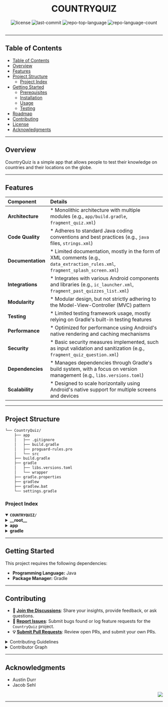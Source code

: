 <div id="top">

<!-- HEADER STYLE: CLASSIC -->
<div align="center">

# COUNTRYQUIZ

<!-- BADGES -->
<img src="https://img.shields.io/github/license/adurr21/CountryQuiz?style=default&logo=opensourceinitiative&logoColor=white&color=0080ff" alt="license">
<img src="https://img.shields.io/github/last-commit/adurr21/CountryQuiz?style=default&logo=git&logoColor=white&color=0080ff" alt="last-commit">
<img src="https://img.shields.io/github/languages/top/adurr21/CountryQuiz?style=default&color=0080ff" alt="repo-top-language">
<img src="https://img.shields.io/github/languages/count/adurr21/CountryQuiz?style=default&color=0080ff" alt="repo-language-count">

<!-- default option, no dependency badges. -->


<!-- default option, no dependency badges. -->

</div>
<br>

---

## Table of Contents

- [Table of Contents](#table-of-contents)
- [Overview](#overview)
- [Features](#features)
- [Project Structure](#project-structure)
    - [Project Index](#project-index)
- [Getting Started](#getting-started)
    - [Prerequisites](#prerequisites)
    - [Installation](#installation)
    - [Usage](#usage)
    - [Testing](#testing)
- [Roadmap](#roadmap)
- [Contributing](#contributing)
- [License](#license)
- [Acknowledgments](#acknowledgments)

---

## Overview

CountryQuiz is a simple app that allows people to test their knowledge on countries and their locations on the globe.

---

## Features

| Component | Details                              |
| :-------- | :----------------------------------- |
| **Architecture** | * Monolithic architecture with multiple modules (e.g., `app/build.gradle`, `fragment_quiz.xml`) |
| **Code Quality** | * Adheres to standard Java coding conventions and best practices (e.g., `java` files, `strings.xml`) |
| **Documentation** | * Limited documentation, mostly in the form of XML comments (e.g., `data_extraction_rules.xml`, `fragment_splash_screen.xml`) |
| **Integrations** | * Integrates with various Android components and libraries (e.g., `ic_launcher.xml`, `fragment_past_quizzes_list.xml`) |
| **Modularity** | * Modular design, but not strictly adhering to the Model-View-Controller (MVC) pattern |
| **Testing** | * Limited testing framework usage, mostly relying on Gradle's built-in testing features |
| **Performance** | * Optimized for performance using Android's native rendering and caching mechanisms |
| **Security** | * Basic security measures implemented, such as input validation and sanitization (e.g., `fragment_quiz_question.xml`) |
| **Dependencies** | * Manages dependencies through Gradle's build system, with a focus on version management (e.g., `libs.versions.toml`) |
| **Scalability** | * Designed to scale horizontally using Android's native support for multiple screens and devices |

---

## Project Structure

```sh
└── CountryQuiz/
    ├── app
    │   ├── .gitignore
    │   ├── build.gradle
    │   ├── proguard-rules.pro
    │   └── src
    ├── build.gradle
    ├── gradle
    │   ├── libs.versions.toml
    │   └── wrapper
    ├── gradle.properties
    ├── gradlew
    ├── gradlew.bat
    └── settings.gradle
```

### Project Index

<details open>
	<summary><b><code>COUNTRYQUIZ/</code></b></summary>
	<!-- __root__ Submodule -->
	<details>
		<summary><b>__root__</b></summary>
		<blockquote>
			<div class='directory-path' style='padding: 8px 0; color: #666;'>
				<code><b>⦿ __root__</b></code>
			<table style='width: 100%; border-collapse: collapse;'>
			<thead>
				<tr style='background-color: #f8f9fa;'>
					<th style='width: 30%; text-align: left; padding: 8px;'>File Name</th>
					<th style='text-align: left; padding: 8px;'>Summary</th>
				</tr>
			</thead>
				<tr style='border-bottom: 1px solid #eee;'>
					<td style='padding: 8px;'><b><a href='https://github.com/adurr21/CountryQuiz/blob/master/build.gradle'>build.gradle</a></b></td>
					<td style='padding: 8px;'>- Architects the Projects Build Configuration**Configures the projects build settings, ensuring a solid foundation for the entire codebase architecture<br>- Establishes dependencies and plugins to facilitate efficient compilation and deployment of the application<br>- Sets the stage for successful integration of various components, enabling seamless development and testing processes.</td>
				</tr>
				<tr style='border-bottom: 1px solid #eee;'>
					<td style='padding: 8px;'><b><a href='https://github.com/adurr21/CountryQuiz/blob/master/gradlew.bat'>gradlew.bat</a></b></td>
					<td style='padding: 8px;'>- Starts a Gradle build process on Windows, setting up the environment for compiling and packaging the projects dependencies<br>- It resolves Java installation issues, sets default JVM options, and executes the Gradle wrapper script to run the build process<br>- The script also handles errors and provides an exit code for the build process.</td>
				</tr>
				<tr style='border-bottom: 1px solid #eee;'>
					<td style='padding: 8px;'><b><a href='https://github.com/adurr21/CountryQuiz/blob/master/settings.gradle'>settings.gradle</a></b></td>
					<td style='padding: 8px;'>- Configures Project Repositories**The settings.gradle file configures the projects repository management, specifying Google, Maven Central, and Gradle Plugin Portal as sources for dependencies<br>- It sets up a dependency resolution strategy that prioritizes project repositories over external ones, ensuring seamless integration with the CountryQuiz app<br>- This configuration enables efficient access to libraries and plugins required by the project.</td>
				</tr>
			</table>
		</blockquote>
	</details>
	<!-- app Submodule -->
	<details>
		<summary><b>app</b></summary>
		<blockquote>
			<div class='directory-path' style='padding: 8px 0; color: #666;'>
				<code><b>⦿ app</b></code>
			<table style='width: 100%; border-collapse: collapse;'>
			<thead>
				<tr style='background-color: #f8f9fa;'>
					<th style='width: 30%; text-align: left; padding: 8px;'>File Name</th>
					<th style='text-align: left; padding: 8px;'>Summary</th>
				</tr>
			</thead>
				<tr style='border-bottom: 1px solid #eee;'>
					<td style='padding: 8px;'><b><a href='https://github.com/adurr21/CountryQuiz/blob/master/app/proguard-rules.pro'>proguard-rules.pro</a></b></td>
					<td style='padding: 8px;'>- Enforces ProGuard Rules**The <code>app/proguard-rules.pro</code> file configures ProGuard rules to optimize the Android projects codebase<br>- It controls the set of applied configuration files and specifies custom rules for the project, including preserving line number information for debugging stack traces<br>- By applying these rules, the project achieves improved code compression and reduced APK size.</td>
				</tr>
				<tr style='border-bottom: 1px solid #eee;'>
					<td style='padding: 8px;'><b><a href='https://github.com/adurr21/CountryQuiz/blob/master/app/build.gradle'>build.gradle</a></b></td>
					<td style='padding: 8px;'>- Architects the Android application framework for the country quiz project, defining the build configuration, namespace, and dependencies<br>- Establishes the minimum and target SDK versions, version codes, and compatibility levels<br>- Configures the build types, compile options, and features to enable view binding and support for various libraries, ensuring a solid foundation for the apps development and testing phases.</td>
				</tr>
			</table>
			<!-- src Submodule -->
			<details>
				<summary><b>src</b></summary>
				<blockquote>
					<div class='directory-path' style='padding: 8px 0; color: #666;'>
						<code><b>⦿ app.src</b></code>
					<!-- main Submodule -->
					<details>
						<summary><b>main</b></summary>
						<blockquote>
							<div class='directory-path' style='padding: 8px 0; color: #666;'>
								<code><b>⦿ app.src.main</b></code>
							<table style='width: 100%; border-collapse: collapse;'>
							<thead>
								<tr style='background-color: #f8f9fa;'>
									<th style='width: 30%; text-align: left; padding: 8px;'>File Name</th>
									<th style='text-align: left; padding: 8px;'>Summary</th>
								</tr>
							</thead>
								<tr style='border-bottom: 1px solid #eee;'>
									<td style='padding: 8px;'><b><a href='https://github.com/adurr21/CountryQuiz/blob/master/app/src/main/AndroidManifest.xml'>AndroidManifest.xml</a></b></td>
									<td style='padding: 8px;'>- Launches the Country Quiz application, configuring Android settings such as icon, theme, and data extraction rules<br>- Defines the main activity as the apps entry point, allowing users to interact with the quiz<br>- Ensures compatibility with various Android versions and RTL support<br>- Provides a foundation for the apps functionality, enabling users to access the quiz experience.</td>
								</tr>
							</table>
							<!-- java Submodule -->
							<details>
								<summary><b>java</b></summary>
								<blockquote>
									<div class='directory-path' style='padding: 8px 0; color: #666;'>
										<code><b>⦿ app.src.main.java</b></code>
									<!-- edu Submodule -->
									<details>
										<summary><b>edu</b></summary>
										<blockquote>
											<div class='directory-path' style='padding: 8px 0; color: #666;'>
												<code><b>⦿ app.src.main.java.edu</b></code>
											<!-- uga Submodule -->
											<details>
												<summary><b>uga</b></summary>
												<blockquote>
													<div class='directory-path' style='padding: 8px 0; color: #666;'>
														<code><b>⦿ app.src.main.java.edu.uga</b></code>
													<!-- countryquiz Submodule -->
													<details>
														<summary><b>countryquiz</b></summary>
														<blockquote>
															<div class='directory-path' style='padding: 8px 0; color: #666;'>
																<code><b>⦿ app.src.main.java.edu.uga.countryquiz</b></code>
															<table style='width: 100%; border-collapse: collapse;'>
															<thead>
																<tr style='background-color: #f8f9fa;'>
																	<th style='width: 30%; text-align: left; padding: 8px;'>File Name</th>
																	<th style='text-align: left; padding: 8px;'>Summary</th>
																</tr>
															</thead>
																<tr style='border-bottom: 1px solid #eee;'>
																	<td style='padding: 8px;'><b><a href='https://github.com/adurr21/CountryQuiz/blob/master/app/src/main/java/edu/uga/countryquiz/MainActivity.java'>MainActivity.java</a></b></td>
																	<td style='padding: 8px;'>- The main purpose of the <code>MainActivity</code> class is to manage the applications state and display different fragments based on user interactions<br>- It retrieves records from a database, displays past quizzes, and starts new quizzes<br>- The class handles activity lifecycle events such as pause, resume, and stop, ensuring data consistency and app stability.</td>
																</tr>
																<tr style='border-bottom: 1px solid #eee;'>
																	<td style='padding: 8px;'><b><a href='https://github.com/adurr21/CountryQuiz/blob/master/app/src/main/java/edu/uga/countryquiz/AsyncTask.java'>AsyncTask.java</a></b></td>
																	<td style='padding: 8px;'>The AsyncTask class provides an alternative implementation of Androids built-in AsyncTask class, allowing for concurrent execution of background tasks while maintaining UI thread safety.**Key FunctionalityIt enables developers to execute long-running operations in the background without blocking the main UI thread, ensuring a responsive user experience.</td>
																</tr>
																<tr style='border-bottom: 1px solid #eee;'>
																	<td style='padding: 8px;'><b><a href='https://github.com/adurr21/CountryQuiz/blob/master/app/src/main/java/edu/uga/countryquiz/DatabaseHelper.java'>DatabaseHelper.java</a></b></td>
																	<td style='padding: 8px;'>- The provided Java class <code>DatabaseHelper</code> appears to be a SQLite database helper class that provides methods for interacting with the database<br>- The class includes methods for retrieving random country entries, storing quiz results, and retrieving past quizzes<br>- However, there are some potential issues with the code, such as missing imports and unused variables.</td>
																</tr>
															</table>
															<!-- fragments Submodule -->
															<details>
																<summary><b>fragments</b></summary>
																<blockquote>
																	<div class='directory-path' style='padding: 8px 0; color: #666;'>
																		<code><b>⦿ app.src.main.java.edu.uga.countryquiz.fragments</b></code>
																	<table style='width: 100%; border-collapse: collapse;'>
																	<thead>
																		<tr style='background-color: #f8f9fa;'>
																			<th style='width: 30%; text-align: left; padding: 8px;'>File Name</th>
																			<th style='text-align: left; padding: 8px;'>Summary</th>
																		</tr>
																	</thead>
																		<tr style='border-bottom: 1px solid #eee;'>
																			<td style='padding: 8px;'><b><a href='https://github.com/adurr21/CountryQuiz/blob/master/app/src/main/java/edu/uga/countryquiz/fragments/QuizFragment.java'>QuizFragment.java</a></b></td>
																			<td style='padding: 8px;'>- Manages a quiz with multiple questions displayed in a ViewPager2, handling user answers and transitioning to results upon completion<br>- The fragment initializes the Quiz object and user answers list from arguments, restoring saved answers and position if provided<br>- It sets up the ViewPager2 with a QuizPagerAdapter and handles page changes, ultimately displaying quiz results when all questions are completed.</td>
																		</tr>
																		<tr style='border-bottom: 1px solid #eee;'>
																			<td style='padding: 8px;'><b><a href='https://github.com/adurr21/CountryQuiz/blob/master/app/src/main/java/edu/uga/countryquiz/fragments/MyQuizzesRecyclerViewAdapter.java'>MyQuizzesRecyclerViewAdapter.java</a></b></td>
																			<td style='padding: 8px;'>- Displays a list of past quizzes in a RecyclerView, showcasing quiz date and score percentage<br>- It constructs an adapter with a list of Quiz objects to be displayed, inflates the layout for each item, binds data to views, and returns the total number of quizzes<br>- The adapter is designed to efficiently manage and display quiz information, providing a user-friendly interface for viewing past quizzes.</td>
																		</tr>
																		<tr style='border-bottom: 1px solid #eee;'>
																			<td style='padding: 8px;'><b><a href='https://github.com/adurr21/CountryQuiz/blob/master/app/src/main/java/edu/uga/countryquiz/fragments/QuizResultsFragment.java'>QuizResultsFragment.java</a></b></td>
																			<td style='padding: 8px;'>- Achieves displaying quiz results, calculating scores, and saving them to a database<br>- The fragment updates the UI with the users score and date of completion, allowing users to view past quizzes, return to the splash screen, or start a new quiz<br>- It also integrates with a database helper class to store and retrieve quiz results.</td>
																		</tr>
																		<tr style='border-bottom: 1px solid #eee;'>
																			<td style='padding: 8px;'><b><a href='https://github.com/adurr21/CountryQuiz/blob/master/app/src/main/java/edu/uga/countryquiz/fragments/PastQuizzesFragment.java'>PastQuizzesFragment.java</a></b></td>
																			<td style='padding: 8px;'>- Displays a list of past quizzes in a RecyclerView, providing buttons to return to the home screen or start a new quiz<br>- Retrieves column count from arguments and configures button click listeners accordingly<br>- Utilizes a custom adapter to display the list of past quizzes, allowing users to navigate between different quiz options<br>- Facilitates easy navigation within the apps main menu.</td>
																		</tr>
																		<tr style='border-bottom: 1px solid #eee;'>
																			<td style='padding: 8px;'><b><a href='https://github.com/adurr21/CountryQuiz/blob/master/app/src/main/java/edu/uga/countryquiz/fragments/QuizQuestionFragment.java'>QuizQuestionFragment.java</a></b></td>
																			<td style='padding: 8px;'>- Displays a users answer to a quiz question**The QuizQuestionFragment displays a users answer to a specific question from the provided quiz<br>- It loads the current question and its choices, allowing users to select an answer from three options<br>- The selected answer is stored in the user's answers list for later reference.</td>
																		</tr>
																		<tr style='border-bottom: 1px solid #eee;'>
																			<td style='padding: 8px;'><b><a href='https://github.com/adurr21/CountryQuiz/blob/master/app/src/main/java/edu/uga/countryquiz/fragments/SplashScreen.java'>SplashScreen.java</a></b></td>
																			<td style='padding: 8px;'>- Start Quiz and View Results<br>- Upon button click, navigates to the corresponding activity, allowing users to begin a new quiz or view past results<br>- The fragment serves as an introductory interface before transitioning to the main application functionality.</td>
																		</tr>
																	</table>
																</blockquote>
															</details>
															<!-- content Submodule -->
															<details>
																<summary><b>content</b></summary>
																<blockquote>
																	<div class='directory-path' style='padding: 8px 0; color: #666;'>
																		<code><b>⦿ app.src.main.java.edu.uga.countryquiz.content</b></code>
																	<table style='width: 100%; border-collapse: collapse;'>
																	<thead>
																		<tr style='background-color: #f8f9fa;'>
																			<th style='width: 30%; text-align: left; padding: 8px;'>File Name</th>
																			<th style='text-align: left; padding: 8px;'>Summary</th>
																		</tr>
																	</thead>
																		<tr style='border-bottom: 1px solid #eee;'>
																			<td style='padding: 8px;'><b><a href='https://github.com/adurr21/CountryQuiz/blob/master/app/src/main/java/edu/uga/countryquiz/content/QuizQuestion.java'>QuizQuestion.java</a></b></td>
																			<td style='padding: 8px;'>- Generates unique quiz questions about countries and their continents by retrieving data from a database and creating two incorrect options<br>- The <code>QuizQuestion</code> class constructs new instances with country names, correct continents, and randomly selected wrong continent options to create engaging quizzes<br>- It relies on the <code>MainActivity.dbHelper</code> for accessing the database, ensuring accurate and diverse question content.</td>
																		</tr>
																		<tr style='border-bottom: 1px solid #eee;'>
																			<td style='padding: 8px;'><b><a href='https://github.com/adurr21/CountryQuiz/blob/master/app/src/main/java/edu/uga/countryquiz/content/Quizzes.java'>Quizzes.java</a></b></td>
																			<td style='padding: 8px;'>- Manages a collection of Quiz objects, providing access to past quizzes stored in the applications database<br>- Retrieves and updates the list of past quizzes from the database via MainActivitys database helper, serving as a utility for retrieving quiz data<br>- Facilitates interaction with the quiz data, enabling the application to display past quizzes to users.</td>
																		</tr>
																		<tr style='border-bottom: 1px solid #eee;'>
																			<td style='padding: 8px;'><b><a href='https://github.com/adurr21/CountryQuiz/blob/master/app/src/main/java/edu/uga/countryquiz/content/Quiz.java'>Quiz.java</a></b></td>
																			<td style='padding: 8px;'>One for creating a new quiz with predefined questions and another for loading past quizzes from a database.</td>
																		</tr>
																	</table>
																</blockquote>
															</details>
														</blockquote>
													</details>
												</blockquote>
											</details>
										</blockquote>
									</details>
								</blockquote>
							</details>
							<!-- res Submodule -->
							<details>
								<summary><b>res</b></summary>
								<blockquote>
									<div class='directory-path' style='padding: 8px 0; color: #666;'>
										<code><b>⦿ app.src.main.res</b></code>
									<!-- drawable Submodule -->
									<details>
										<summary><b>drawable</b></summary>
										<blockquote>
											<div class='directory-path' style='padding: 8px 0; color: #666;'>
												<code><b>⦿ app.src.main.res.drawable</b></code>
											<table style='width: 100%; border-collapse: collapse;'>
											<thead>
												<tr style='background-color: #f8f9fa;'>
													<th style='width: 30%; text-align: left; padding: 8px;'>File Name</th>
													<th style='text-align: left; padding: 8px;'>Summary</th>
												</tr>
											</thead>
												<tr style='border-bottom: 1px solid #eee;'>
													<td style='padding: 8px;'><b><a href='https://github.com/adurr21/CountryQuiz/blob/master/app/src/main/res/drawable/ic_launcher_foreground.xml'>ic_launcher_foreground.xml</a></b></td>
													<td style='padding: 8px;'>- Launch Icon Design AchievedThe provided XML file defines the visual design of the apps launch icon, creating a distinctive and recognizable logo<br>- The vector graphics element is used to create a dynamic and scalable image that can be displayed on various Android devices<br>- The resulting icon effectively represents the brand identity of the application.</td>
												</tr>
												<tr style='border-bottom: 1px solid #eee;'>
													<td style='padding: 8px;'><b><a href='https://github.com/adurr21/CountryQuiz/blob/master/app/src/main/res/drawable/ic_launcher_background.xml'>ic_launcher_background.xml</a></b></td>
													<td style='padding: 8px;'>- Launches the applications icon on various Android devices<br>- The provided XML file defines a vector graphic that serves as the launcher background image<br>- It consists of multiple paths that create a distinctive design, with subtle stroke lines and solid colors<br>- This graphic is used to represent the apps identity across different screen sizes and resolutions.</td>
												</tr>
											</table>
										</blockquote>
									</details>
									<!-- layout Submodule -->
									<details>
										<summary><b>layout</b></summary>
										<blockquote>
											<div class='directory-path' style='padding: 8px 0; color: #666;'>
												<code><b>⦿ app.src.main.res.layout</b></code>
											<table style='width: 100%; border-collapse: collapse;'>
											<thead>
												<tr style='background-color: #f8f9fa;'>
													<th style='width: 30%; text-align: left; padding: 8px;'>File Name</th>
													<th style='text-align: left; padding: 8px;'>Summary</th>
												</tr>
											</thead>
												<tr style='border-bottom: 1px solid #eee;'>
													<td style='padding: 8px;'><b><a href='https://github.com/adurr21/CountryQuiz/blob/master/app/src/main/res/layout/fragment_past_quizzes.xml'>fragment_past_quizzes.xml</a></b></td>
													<td style='padding: 8px;'>- Generate Fragment Layout**The provided XML file defines the layout structure for a fragment displaying past quizzes<br>- It consists of two horizontal linear layouts containing item numbers and quiz content, respectively<br>- The layout is designed to be flexible and adaptable to different screen sizes<br>- This file plays a crucial role in rendering the user interface for the apps quiz feature.</td>
												</tr>
												<tr style='border-bottom: 1px solid #eee;'>
													<td style='padding: 8px;'><b><a href='https://github.com/adurr21/CountryQuiz/blob/master/app/src/main/res/layout/fragment_quiz_results.xml'>fragment_quiz_results.xml</a></b></td>
													<td style='padding: 8px;'>- Displays the quiz results, including score and date, in a visually appealing layout with buttons to navigate back to home, view past quizzes, or start a new quiz<br>- The design utilizes Androids ConstraintLayout to efficiently arrange UI elements, ensuring a seamless user experience<br>- The layout adapts to various screen sizes while maintaining its core functionality.</td>
												</tr>
												<tr style='border-bottom: 1px solid #eee;'>
													<td style='padding: 8px;'><b><a href='https://github.com/adurr21/CountryQuiz/blob/master/app/src/main/res/layout/fragment_splash_screen.xml'>fragment_splash_screen.xml</a></b></td>
													<td style='padding: 8px;'>- Launches the splash screen layout, providing a welcome message and instructions on how to interact with the app<br>- The layout includes two buttons to start a new quiz or view past quizzes, along with a description of the quiz experience<br>- It serves as the initial user interface before transitioning to other screens in the app.</td>
												</tr>
												<tr style='border-bottom: 1px solid #eee;'>
													<td style='padding: 8px;'><b><a href='https://github.com/adurr21/CountryQuiz/blob/master/app/src/main/res/layout/fragment_quiz.xml'>fragment_quiz.xml</a></b></td>
													<td style='padding: 8px;'>- Architects the layout for a quiz fragment, defining a FrameLayout with a ViewPager2 as its child<br>- The layout serves as the foundation for a quiz interface, enabling users to navigate through multiple questions or screens<br>- It provides a basic structure for displaying content and handling user interactions within the app.</td>
												</tr>
												<tr style='border-bottom: 1px solid #eee;'>
													<td style='padding: 8px;'><b><a href='https://github.com/adurr21/CountryQuiz/blob/master/app/src/main/res/layout/activity_main.xml'>activity_main.xml</a></b></td>
													<td style='padding: 8px;'>- Launches the main activity of the application, setting up a frame layout to hold the fragment container view<br>- The SplashScreen fragment is initialized and displayed within this container, serving as the initial entry point for the app<br>- This file plays a crucial role in establishing the foundation of the user interface, enabling the apps primary functionality to commence.</td>
												</tr>
												<tr style='border-bottom: 1px solid #eee;'>
													<td style='padding: 8px;'><b><a href='https://github.com/adurr21/CountryQuiz/blob/master/app/src/main/res/layout/fragment_past_quizzes_list.xml'>fragment_past_quizzes_list.xml</a></b></td>
													<td style='padding: 8px;'>- Generates Layout for Past Quizzes List Fragment**The provided XML file generates the layout for a fragment that displays a list of past quizzes<br>- It includes buttons to return home and start a new quiz, as well as text views to display the date and score<br>- The layout is designed to be adaptable and user-friendly, with a focus on showcasing the list of past quizzes.</td>
												</tr>
												<tr style='border-bottom: 1px solid #eee;'>
													<td style='padding: 8px;'><b><a href='https://github.com/adurr21/CountryQuiz/blob/master/app/src/main/res/layout/fragment_quiz_question.xml'>fragment_quiz_question.xml</a></b></td>
													<td style='padding: 8px;'>- Generates Quiz Question Layout**The provided XML file generates a layout for a quiz question fragment, displaying the question text and three radio button options for user selection<br>- The layout is designed to be responsive and adaptable to different screen sizes, with a focus on clear typography and intuitive user interaction<br>- It serves as a fundamental building block for the overall quiz application architecture.</td>
												</tr>
											</table>
										</blockquote>
									</details>
									<!-- values-night Submodule -->
									<details>
										<summary><b>values-night</b></summary>
										<blockquote>
											<div class='directory-path' style='padding: 8px 0; color: #666;'>
												<code><b>⦿ app.src.main.res.values-night</b></code>
											<table style='width: 100%; border-collapse: collapse;'>
											<thead>
												<tr style='background-color: #f8f9fa;'>
													<th style='width: 30%; text-align: left; padding: 8px;'>File Name</th>
													<th style='text-align: left; padding: 8px;'>Summary</th>
												</tr>
											</thead>
												<tr style='border-bottom: 1px solid #eee;'>
													<td style='padding: 8px;'><b><a href='https://github.com/adurr21/CountryQuiz/blob/master/app/src/main/res/values-night/themes.xml'>themes.xml</a></b></td>
													<td style='padding: 8px;'>- Establishes Dark Theme Configuration**Configures the dark theme settings for the application, defining a custom base theme called Base.Theme.CountryQuiz"<br>- This setting inherits from the Material3 DayNight NoActionBar theme and allows for customization of color schemes<br>- The configuration enables developers to tailor the app's visual appearance to suit their preferences, ensuring a consistent user experience across various devices and screen orientations.</td>
												</tr>
											</table>
										</blockquote>
									</details>
									<!-- values Submodule -->
									<details>
										<summary><b>values</b></summary>
										<blockquote>
											<div class='directory-path' style='padding: 8px 0; color: #666;'>
												<code><b>⦿ app.src.main.res.values</b></code>
											<table style='width: 100%; border-collapse: collapse;'>
											<thead>
												<tr style='background-color: #f8f9fa;'>
													<th style='width: 30%; text-align: left; padding: 8px;'>File Name</th>
													<th style='text-align: left; padding: 8px;'>Summary</th>
												</tr>
											</thead>
												<tr style='border-bottom: 1px solid #eee;'>
													<td style='padding: 8px;'><b><a href='https://github.com/adurr21/CountryQuiz/blob/master/app/src/main/res/values/colors.xml'>colors.xml</a></b></td>
													<td style='padding: 8px;'>- Black and white<br>- These colors are used throughout the app to maintain a consistent visual identity, ensuring a cohesive user experience<br>- The defined colors enable easy modification of the color palette in the future, allowing for seamless updates across the entire project.</td>
												</tr>
												<tr style='border-bottom: 1px solid #eee;'>
													<td style='padding: 8px;'><b><a href='https://github.com/adurr21/CountryQuiz/blob/master/app/src/main/res/values/dimens.xml'>dimens.xml</a></b></td>
													<td style='padding: 8px;'>- Defines Resource Dimensions**Establishes the text margin dimension value of 16dp in the projects resource values file, influencing layout and typography throughout the application<br>- This configuration enables consistent spacing and visual hierarchy across UI elements, contributing to a cohesive user experience<br>- The updated dimensions are made available for use in subsequent development stages.</td>
												</tr>
												<tr style='border-bottom: 1px solid #eee;'>
													<td style='padding: 8px;'><b><a href='https://github.com/adurr21/CountryQuiz/blob/master/app/src/main/res/values/themes.xml'>themes.xml</a></b></td>
													<td style='padding: 8px;'>- Define Application Theme**Establishes the base application theme for CountryQuiz, a mobile app<br>- The <code>Base.Theme.CountryQuiz</code> style inherits from Material3s DayNight NoActionBar theme and allows customization of the light theme<br>- A secondary theme, <code>Theme.CountryQuiz</code>, is defined as an extension of the base theme, providing a cohesive visual identity for the app.</td>
												</tr>
												<tr style='border-bottom: 1px solid #eee;'>
													<td style='padding: 8px;'><b><a href='https://github.com/adurr21/CountryQuiz/blob/master/app/src/main/res/values/strings.xml'>strings.xml</a></b></td>
													<td style='padding: 8px;'>- Architects the Projects Core Identity**Establishes the projects core identity by defining essential strings that power the application's user interface and experience<br>- Sets the foundation for a cohesive brand voice, ensuring consistency across the app's various components<br>- Provides a crucial link between the project's overall vision and its individual elements, ultimately contributing to a polished and engaging user experience.</td>
												</tr>
											</table>
										</blockquote>
									</details>
									<!-- xml Submodule -->
									<details>
										<summary><b>xml</b></summary>
										<blockquote>
											<div class='directory-path' style='padding: 8px 0; color: #666;'>
												<code><b>⦿ app.src.main.res.xml</b></code>
											<table style='width: 100%; border-collapse: collapse;'>
											<thead>
												<tr style='background-color: #f8f9fa;'>
													<th style='width: 30%; text-align: left; padding: 8px;'>File Name</th>
													<th style='text-align: left; padding: 8px;'>Summary</th>
												</tr>
											</thead>
												<tr style='border-bottom: 1px solid #eee;'>
													<td style='padding: 8px;'><b><a href='https://github.com/adurr21/CountryQuiz/blob/master/app/src/main/res/xml/backup_rules.xml'>backup_rules.xml</a></b></td>
													<td style='padding: 8px;'>- Backup Rules Configuration**Configures the backup rules for Android devices, specifying which data to back up and under what conditions<br>- This file is used by the Android system to determine which data to include in a full backup<br>- It provides a sample configuration that can be customized as needed to meet specific requirements.</td>
												</tr>
												<tr style='border-bottom: 1px solid #eee;'>
													<td style='padding: 8px;'><b><a href='https://github.com/adurr21/CountryQuiz/blob/master/app/src/main/res/xml/data_extraction_rules.xml'>data_extraction_rules.xml</a></b></td>
													<td style='padding: 8px;'>- Extracts data extraction rules for cloud backup functionality, defining what data is included or excluded from backups<br>- This file serves as a configuration point for the projects backup behavior, allowing developers to customize and control what data is backed up<br>- It provides a centralized location for managing backup settings, ensuring consistency across the application.</td>
												</tr>
											</table>
										</blockquote>
									</details>
									<!-- mipmap-anydpi-v26 Submodule -->
									<details>
										<summary><b>mipmap-anydpi-v26</b></summary>
										<blockquote>
											<div class='directory-path' style='padding: 8px 0; color: #666;'>
												<code><b>⦿ app.src.main.res.mipmap-anydpi-v26</b></code>
											<table style='width: 100%; border-collapse: collapse;'>
											<thead>
												<tr style='background-color: #f8f9fa;'>
													<th style='width: 30%; text-align: left; padding: 8px;'>File Name</th>
													<th style='text-align: left; padding: 8px;'>Summary</th>
												</tr>
											</thead>
												<tr style='border-bottom: 1px solid #eee;'>
													<td style='padding: 8px;'><b><a href='https://github.com/adurr21/CountryQuiz/blob/master/app/src/main/res/mipmap-anydpi-v26/ic_launcher.xml'>ic_launcher.xml</a></b></td>
													<td style='padding: 8px;'>- Launches the adaptive icon for the Android application, ensuring compatibility with various screen densities and colors<br>- The XML file defines the icons background, foreground, and monochrome variants, allowing for seamless integration across different devices and platforms<br>- It plays a crucial role in maintaining a consistent user experience throughout the app.</td>
												</tr>
												<tr style='border-bottom: 1px solid #eee;'>
													<td style='padding: 8px;'><b><a href='https://github.com/adurr21/CountryQuiz/blob/master/app/src/main/res/mipmap-anydpi-v26/ic_launcher_round.xml'>ic_launcher_round.xml</a></b></td>
													<td style='padding: 8px;'>- Launches the adaptive icon for the Android application, ensuring compatibility across various screen densities and devices<br>- The XML file defines the visual appearance of the icon, including its background, foreground, and monochrome variants, which are used to display the apps logo on different platforms<br>- It enables a seamless user experience across various devices and screen sizes.</td>
												</tr>
											</table>
										</blockquote>
									</details>
								</blockquote>
							</details>
						</blockquote>
					</details>
					<!-- test Submodule -->
					<details>
						<summary><b>test</b></summary>
						<blockquote>
							<div class='directory-path' style='padding: 8px 0; color: #666;'>
								<code><b>⦿ app.src.test</b></code>
							<!-- java Submodule -->
							<details>
								<summary><b>java</b></summary>
								<blockquote>
									<div class='directory-path' style='padding: 8px 0; color: #666;'>
										<code><b>⦿ app.src.test.java</b></code>
									<!-- edu Submodule -->
									<details>
										<summary><b>edu</b></summary>
										<blockquote>
											<div class='directory-path' style='padding: 8px 0; color: #666;'>
												<code><b>⦿ app.src.test.java.edu</b></code>
											<!-- uga Submodule -->
											<details>
												<summary><b>uga</b></summary>
												<blockquote>
													<div class='directory-path' style='padding: 8px 0; color: #666;'>
														<code><b>⦿ app.src.test.java.edu.uga</b></code>
													<!-- countryquiz Submodule -->
													<details>
														<summary><b>countryquiz</b></summary>
														<blockquote>
															<div class='directory-path' style='padding: 8px 0; color: #666;'>
																<code><b>⦿ app.src.test.java.edu.uga.countryquiz</b></code>
															<table style='width: 100%; border-collapse: collapse;'>
															<thead>
																<tr style='background-color: #f8f9fa;'>
																	<th style='width: 30%; text-align: left; padding: 8px;'>File Name</th>
																	<th style='text-align: left; padding: 8px;'>Summary</th>
																</tr>
															</thead>
																<tr style='border-bottom: 1px solid #eee;'>
																	<td style='padding: 8px;'><b><a href='https://github.com/adurr21/CountryQuiz/blob/master/app/src/test/java/edu/uga/countryquiz/ExampleUnitTest.java'>ExampleUnitTest.java</a></b></td>
																	<td style='padding: 8px;'>- Unit Test Framework Integration**The <code>ExampleUnitTest.java</code> file serves as a foundation for the projects unit testing framework integration<br>- It provides a basic example of a JUnit test case, demonstrating how to write and execute assertions to validate expected results<br>- This code enables the development team to ensure their application's functionality is thoroughly tested, ensuring reliability and accuracy in the country quiz game.</td>
																</tr>
															</table>
														</blockquote>
													</details>
												</blockquote>
											</details>
										</blockquote>
									</details>
								</blockquote>
							</details>
						</blockquote>
					</details>
					<!-- androidTest Submodule -->
					<details>
						<summary><b>androidTest</b></summary>
						<blockquote>
							<div class='directory-path' style='padding: 8px 0; color: #666;'>
								<code><b>⦿ app.src.androidTest</b></code>
							<!-- java Submodule -->
							<details>
								<summary><b>java</b></summary>
								<blockquote>
									<div class='directory-path' style='padding: 8px 0; color: #666;'>
										<code><b>⦿ app.src.androidTest.java</b></code>
									<!-- edu Submodule -->
									<details>
										<summary><b>edu</b></summary>
										<blockquote>
											<div class='directory-path' style='padding: 8px 0; color: #666;'>
												<code><b>⦿ app.src.androidTest.java.edu</b></code>
											<!-- uga Submodule -->
											<details>
												<summary><b>uga</b></summary>
												<blockquote>
													<div class='directory-path' style='padding: 8px 0; color: #666;'>
														<code><b>⦿ app.src.androidTest.java.edu.uga</b></code>
													<!-- countryquiz Submodule -->
													<details>
														<summary><b>countryquiz</b></summary>
														<blockquote>
															<div class='directory-path' style='padding: 8px 0; color: #666;'>
																<code><b>⦿ app.src.androidTest.java.edu.uga.countryquiz</b></code>
															<table style='width: 100%; border-collapse: collapse;'>
															<thead>
																<tr style='background-color: #f8f9fa;'>
																	<th style='width: 30%; text-align: left; padding: 8px;'>File Name</th>
																	<th style='text-align: left; padding: 8px;'>Summary</th>
																</tr>
															</thead>
																<tr style='border-bottom: 1px solid #eee;'>
																	<td style='padding: 8px;'><b><a href='https://github.com/adurr21/CountryQuiz/blob/master/app/src/androidTest/java/edu/uga/countryquiz/ExampleInstrumentedTest.java'>ExampleInstrumentedTest.java</a></b></td>
																	<td style='padding: 8px;'>- Verifies App Context IntegrityThe <code>ExampleInstrumentedTest</code> class ensures the apps context is correctly set up and verified on an Android device<br>- It checks if the app's package name matches the expected value, providing a basic level of assurance that the app's configuration is intact<br>- This test serves as a foundational component for ensuring the overall integrity of the country quiz application.</td>
																</tr>
															</table>
														</blockquote>
													</details>
												</blockquote>
											</details>
										</blockquote>
									</details>
								</blockquote>
							</details>
						</blockquote>
					</details>
				</blockquote>
			</details>
		</blockquote>
	</details>
	<!-- gradle Submodule -->
	<details>
		<summary><b>gradle</b></summary>
		<blockquote>
			<div class='directory-path' style='padding: 8px 0; color: #666;'>
				<code><b>⦿ gradle</b></code>
			<table style='width: 100%; border-collapse: collapse;'>
			<thead>
				<tr style='background-color: #f8f9fa;'>
					<th style='width: 30%; text-align: left; padding: 8px;'>File Name</th>
					<th style='text-align: left; padding: 8px;'>Summary</th>
				</tr>
			</thead>
				<tr style='border-bottom: 1px solid #eee;'>
					<td style='padding: 8px;'><b><a href='https://github.com/adurr21/CountryQuiz/blob/master/gradle/libs.versions.toml'>libs.versions.toml</a></b></td>
					<td style='padding: 8px;'>- Configures Project Dependencies**The <code>gradle/libs.versions.toml</code> file configures the projects dependencies, specifying versions for various libraries and frameworks used in the codebase<br>- It ensures consistency across the project by defining standard versions for Android components such as JUnit, Espresso, Material Design, and RecyclerView<br>- This configuration enables seamless integration of these libraries into the project architecture.</td>
				</tr>
			</table>
		</blockquote>
	</details>
</details>

---

## Getting Started

This project requires the following dependencies:

- **Programming Language:** Java
- **Package Manager:** Gradle

---

## Contributing

- **💬 [Join the Discussions](https://github.com/adurr21/CountryQuiz/discussions)**: Share your insights, provide feedback, or ask questions.
- **🐛 [Report Issues](https://github.com/adurr21/CountryQuiz/issues)**: Submit bugs found or log feature requests for the `CountryQuiz` project.
- **💡 [Submit Pull Requests](https://github.com/adurr21/CountryQuiz/blob/main/CONTRIBUTING.md)**: Review open PRs, and submit your own PRs.

<details closed>
<summary>Contributing Guidelines</summary>

1. **Fork the Repository**: Start by forking the project repository to your github account.
2. **Clone Locally**: Clone the forked repository to your local machine using a git client.
   ```sh
   git clone https://github.com/adurr21/CountryQuiz
   ```
3. **Create a New Branch**: Always work on a new branch, giving it a descriptive name.
   ```sh
   git checkout -b new-feature-x
   ```
4. **Make Your Changes**: Develop and test your changes locally.
5. **Commit Your Changes**: Commit with a clear message describing your updates.
   ```sh
   git commit -m 'Implemented new feature x.'
   ```
6. **Push to github**: Push the changes to your forked repository.
   ```sh
   git push origin new-feature-x
   ```
7. **Submit a Pull Request**: Create a PR against the original project repository. Clearly describe the changes and their motivations.
8. **Review**: Once your PR is reviewed and approved, it will be merged into the main branch. Congratulations on your contribution!
</details>

<details closed>
<summary>Contributor Graph</summary>
<br>
<p align="left">
   <a href="https://github.com{/adurr21/CountryQuiz/}graphs/contributors">
      <img src="https://contrib.rocks/image?repo=adurr21/CountryQuiz">
   </a>
</p>
</details>

---

## Acknowledgments

- Austin Durr
- Jacob Sehl

<div align="right">

[![][back-to-top]](#top)

</div>


[back-to-top]: https://img.shields.io/badge/-BACK_TO_TOP-151515?style=flat-square


---
